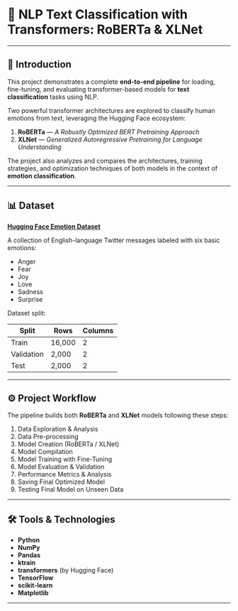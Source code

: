 # 🧠 NLP Text Classification with Transformers: RoBERTa & XLNet

---

## 📖 Introduction

This project demonstrates a complete **end-to-end pipeline** for loading, fine-tuning, and evaluating transformer-based models for **text classification** tasks using NLP.

Two powerful transformer architectures are explored to classify human emotions from text, leveraging the Hugging Face ecosystem:

1. **RoBERTa** — *A Robustly Optimized BERT Pretraining Approach*
2. **XLNet** — *Generalized Autoregressive Pretraining for Language Understanding*

The project also analyzes and compares the architectures, training strategies, and optimization techniques of both models in the context of **emotion classification**.

---

## 📊 Dataset

**[Hugging Face Emotion Dataset](https://huggingface.co/datasets/emotion)**

A collection of English-language Twitter messages labeled with six basic emotions:

* Anger
* Fear
* Joy
* Love
* Sadness
* Surprise

Dataset split:

| Split      | Rows   | Columns |
| ---------- | ------ | ------- |
| Train      | 16,000 | 2       |
| Validation | 2,000  | 2       |
| Test       | 2,000  | 2       |

---

## ⚙️ Project Workflow

The pipeline builds both **RoBERTa** and **XLNet** models following these steps:

1. Data Exploration & Analysis
2. Data Pre-processing
3. Model Creation (RoBERTa / XLNet)
4. Model Compilation
5. Model Training with Fine-Tuning
6. Model Evaluation & Validation
7. Performance Metrics & Analysis
8. Saving Final Optimized Model
9. Testing Final Model on Unseen Data

---

## 🛠️ Tools & Technologies

* **Python**
* **NumPy**
* **Pandas**
* **ktrain**
* **transformers** (by Hugging Face)
* **TensorFlow**
* **scikit-learn**
* **Matplotlib**

---
